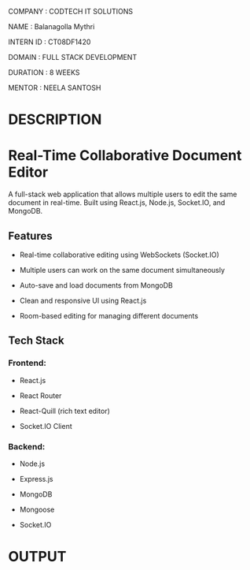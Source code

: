 COMPANY : CODTECH IT SOLUTIONS

NAME : Balanagolla Mythri

INTERN ID : CT08DF1420

DOMAIN : FULL STACK DEVELOPMENT

DURATION : 8 WEEKS

MENTOR : NEELA SANTOSH

# DESCRIPTION

# Real-Time Collaborative Document Editor

A full-stack web application that allows multiple users to edit the same document in real-time. Built using React.js, Node.js, Socket.IO, and MongoDB.


## Features

- Real-time collaborative editing using WebSockets (Socket.IO)
  
- Multiple users can work on the same document simultaneously
  
- Auto-save and load documents from MongoDB
  
- Clean and responsive UI using React.js
  
- Room-based editing for managing different documents


## Tech Stack

### Frontend:
- React.js
  
- React Router
  
- React-Quill (rich text editor)
  
- Socket.IO Client

### Backend:
- Node.js
  
- Express.js
  
- MongoDB
  
- Mongoose
  
- Socket.IO

# OUTPUT






